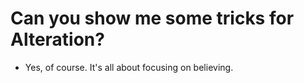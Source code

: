 # Can you show me some tricks for Alteration?

- Yes, of course. It's all about focusing on believing.
